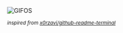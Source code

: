 <div align="justify">
<picture>
    <source media="(prefers-color-scheme: dark)" srcset="https://i.ibb.co/m6598yJ/output-gif.gif">
    <source media="(prefers-color-scheme: light)" srcset="https://i.ibb.co/m6598yJ/output-gif.gif">
    <img alt="GIFOS" src="https://i.ibb.co/m6598yJ/output-gif.gif">
</picture>

<sub><i>inspired from [x0rzavi/github-readme-terminal](https://github.com/x0rzavi/github-readme-terminal)</i></sub>

</div>

<!-- Image deletion URL: https://ibb.co/Bq2yN6L/f378483874485800f1e39a312da890aa -->